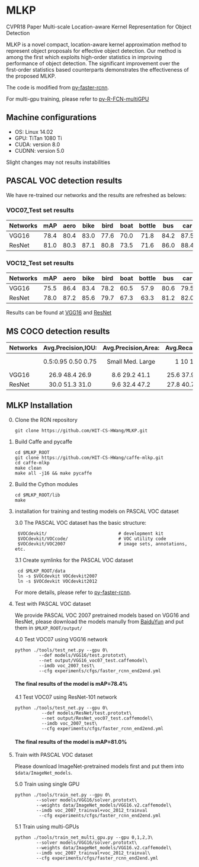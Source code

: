 # MLKP
CVPR18 Paper Multi-scale Location-aware Kernel Representation for Object Detection

MLKP is a novel compact, location-aware kernel approximation method to represent object proposals for effective object detection. Our method is among the first which exploits high-order statistics in improving performance of object detection. The significant improvement
over the first-order statistics based counterparts demonstrates the effectiveness of the proposed MLKP.

The code is modified from [py-faster-rcnn](https://github.com/rbgirshick/py-faster-rcnn). 

For multi-gpu training, please refer to [py-R-FCN-multiGPU](https://github.com/bharatsingh430/py-R-FCN-multiGPU/)

## Machine configurations

- OS: Linux 14.02
- GPU: TiTan 1080 Ti
- CUDA: version 8.0
- CUDNN: version 5.0

Slight changes may not results instabilities

## PASCAL VOC detection results

   We have re-trained our networks and the results are refreshed as belows:
   
   ### VOC07_Test set results
   
Networks | mAP |aero|bike|bird|boat|bottle| bus| car| cat|chair| cow|table| dog|horse|mbike|person|plant|sheep|sofa|train|tv |
---------|:---:|:--:|:--:|:--:|:--:|:----:|:--:|:--:|:--:|:---:|:--:|:---:|:--:|:---:|:---:|:----:|:---:|:---:|:--:|:---:|:-:|
  VGG16  | 78.4|80.4|83.0|77.6|70.0| 71.8 |84.2|87.5|86.7| 67.0|83.1| 70.3|84.9| 85.5| 81.9| 79.2 | 52.6| 79.7|79.6|81.7|81.4|     
  ResNet | 81.0|80.3|87.1|80.8|73.5| 71.6 |86.0|88.4|88.8| 66.9|86.2| 72.8|88.7| 87.4| 86.7| 84.3 | 56.7| 84.9|81.0|86.7|81.7|   

   ### VOC12_Test set results
   
Networks | mAP |aero|bike|bird|boat|bottle| bus| car| cat|chair| cow|table| dog|horse|mbike|person|plant|sheep|sofa|train|tv |
---------|:---:|:--:|:--:|:--:|:--:|:----:|:--:|:--:|:--:|:---:|:--:|:---:|:--:|:---:|:---:|:----:|:---:|:---:|:--:|:---:|:-:|
  VGG16  | 75.5|86.4|83.4|78.2|60.5| 57.9 |80.6|79.5|91.2| 56.4|81.0| 58.6|91.3| 84.4| 84.3| 83.5 | 56.5|77.8|67.5|83.9|67.4|
  ResNet | 78.0|87.2|85.6|79.7|67.3| 63.3 |81.2|82.0|92.9| 60.2|82.1| 61.0|91.2| 84.7| 86.6| 85.5 | 60.6|80.8|69.5|85.8|72.4|
  
  Results can be found at [VGG16](http://host.robots.ox.ac.uk:8080/anonymous/TENHEH.html) and [ResNet](http://host.robots.ox.ac.uk:8080/anonymous/NF0WFQ.html)
  
## MS COCO detection results

Networks | Avg.Precision,IOU: | Avg.Precision,Area: |  Avg.Recal,#Det:  |    Avg.Recal,Area:  | 
|--------|:------------------:|:-------------------:|:-----------------:|:-------------------:|
|        |0.5:0.95  0.50  0.75| Small   Med.  Large |   1    10     100 | Small   Med.  Large |
  VGG16  |  26.9    48.4  26.9|  8.6    29.2   41.1 | 25.6  37.9   38.9 |  16.0   44.1   59.0 |
  ResNet |  30.0    51.3  31.0|  9.6    32.4   47.2 | 27.8  40.7   41.7 |  16.4   46.8   65.1 |  
## MLKP Installation 

0. Clone the RON repository
    ```
    git clone https://github.com/HIT-CS-HWang/MLKP.git
    ```
1. Build Caffe and pycaffe

    ```
    cd $MLKP_ROOT
    git clone https://github.com/HIT-CS-HWang/caffe-mlkp.git
    cd caffe-mlkp
    make clean
    make all -j16 && make pycaffe
    ```

2. Build the Cython modules
    ```
    cd $MLKP_ROOT/lib
    make
    ```
    
3. installation for training and testing models on PASCAL VOC dataset

    3.0 The PASCAL VOC dataset has the basic structure:
    
        $VOCdevkit/                           # development kit
        $VOCdevkit/VOCcode/                   # VOC utility code
        $VOCdevkit/VOC2007                    # image sets, annotations, etc.
        
    3.1 Create symlinks for the PASCAL VOC dataset
    
        cd $MLKP_ROOT/data
        ln -s $VOCdevkit VOCdevkit2007
        ln -s $VOCdevkit VOCdevkit2012
    
    For more details, please refer to [py-faster-rcnn](https://github.com/rbgirshick/py-faster-rcnn). 

 4. Test with PASCAL VOC dataset

     We provide PASCAL VOC 2007 pretrained models based on VGG16 and ResNet, please download the models manully from [BaiduYun](https://pan.baidu.com/s/1HgxsixN674ZfGE-9lm77KQ) and put them in `$MLKP_ROOT/output/`
   
     4.0 Test VOC07 using VGG16 network
      ```
      python ./tools/test_net.py --gpu 0\
               --def models/VGG16/test.prototxt\
               --net output/VGG16_voc07_test.caffemodel\
               --imdb voc_2007_test\
               --cfg experiments/cfgs/faster_rcnn_end2end.yml
      ```
      #### The final results of the model is mAP=78.4%
   
     4.1 Test VOC07 using ResNet-101 network   
      ```
      python ./tools/test_net.py --gpu 0\
                --def models/ResNet/test.prototxt\
                --net output/ResNet_voc07_test.caffemodel\
                --imdb voc_2007_test\
                --cfg experiments/cfgs/faster_rcnn_end2end.yml
      ```
      #### The final results of the model is mAP=81.0%
      
 5. Train with PASCAL VOC dataset
  
     Please download ImageNet-pretrained models first and put them into `$data/ImageNet_models`.
     
     5.0 Train using single GPU
     ```
     python ./tools/train_net.py --gpu 0\ 
             --solver models/VGG16/solver.prototxt\
             --weights data/ImageNet_models/VGG16.v2.caffemodel\
             --imdb voc_2007_trainval+voc_2012_trainval 
              --cfg experiments/cfgs/faster_rcnn_end2end.yml 
     ```
     
     5.1 Train using multi-GPUs
     ```
     python ./tools/train_net_multi_gpu.py --gpu 0,1,2,3\
             --solver models/VGG16/solver.prototxt\
             --weights data/ImageNet_models/VGG16.v2.caffemodel\
             --imdb voc_2007_trainval+voc_2012_trainval\
             --cfg experiments/cfgs/faster_rcnn_end2end.yml      
     ```

